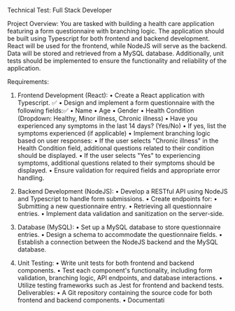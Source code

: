 Technical Test: Full Stack Developer

Project Overview: You are tasked with building a health care application featuring a form
questionnaire with branching logic. The application should be built using Typescript for both
frontend and backend development. React will be used for the frontend, while NodeJS will serve as
the backend. Data will be stored and retrieved from a MySQL database. Additionally, unit tests
should be implemented to ensure the functionality and reliability of the application.

Requirements:

1. Frontend Development (React):
• Create a React application with Typescript. ✅
• Design and implement a form questionnaire with the following fields:✅
• Name
• Age
• Gender
• Health Condition (Dropdown: Healthy, Minor illness, Chronic illness)
• Have you experienced any symptoms in the last 14 days? (Yes/No)
• If yes, list the symptoms experienced (if applicable)
• Implement branching logic based on user responses:
• If the user selects "Chronic illness" in the Health Condition field, additional
questions related to their condition should be displayed.
• If the user selects "Yes" to experiencing symptoms, additional questions
related to their symptoms should be displayed.
• Ensure validation for required fields and appropriate error handling.

2. Backend Development (NodeJS):
• Develop a RESTful API using NodeJS and Typescript to handle form submissions.
• Create endpoints for:
• Submitting a new questionnaire entry.
• Retrieving all questionnaire entries.
• Implement data validation and sanitization on the server-side.

3. Database (MySQL):
• Set up a MySQL database to store questionnaire entries.
• Design a schema to accommodate the questionnaire fields.
• Establish a connection between the NodeJS backend and the MySQL database.

4. Unit Testing:
• Write unit tests for both frontend and backend components.
• Test each component's functionality, including form validation, branching logic, API
endpoints, and database interactions.
• Utilize testing frameworks such as Jest for frontend and backend tests.
Deliverables:
• A Git repository containing the source code for both frontend and backend components.
• Documentati